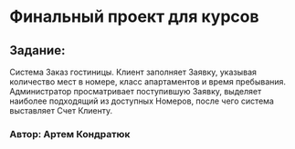 <h1>Финальный проект для курсов</h1>
<h2>Задание:</h2>
<p>Система Заказ гостиницы. Клиент заполняет Заявку, указывая количество мест в номере, класс апартаментов и время пребывания. Администратор просматривает поступившую Заявку, выделяет наиболее подходящий из доступных Номеров, после чего система выставляет Счет Клиенту.</p>
<h3>Автор: Артем Кондратюк</h3>
